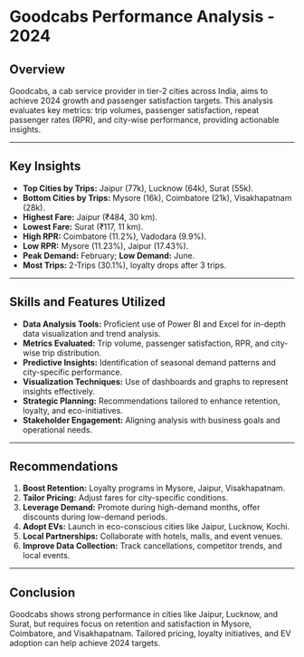 # Goodcabs Performance Analysis - 2024

## Overview
Goodcabs, a cab service provider in tier-2 cities across India, aims to achieve 2024 growth and passenger satisfaction targets. This analysis evaluates key metrics: trip volumes, passenger satisfaction, repeat passenger rates (RPR), and city-wise performance, providing actionable insights.

---

## Key Insights
- **Top Cities by Trips:** Jaipur (77k), Lucknow (64k), Surat (55k).
- **Bottom Cities by Trips:** Mysore (16k), Coimbatore (21k), Visakhapatnam (28k).
- **Highest Fare:** Jaipur (₹484, 30 km).
- **Lowest Fare:** Surat (₹117, 11 km).
- **High RPR:** Coimbatore (11.2%), Vadodara (9.9%).
- **Low RPR:** Mysore (11.23%), Jaipur (17.43%).
- **Peak Demand:** February; **Low Demand:** June.
- **Most Trips:** 2-Trips (30.1%), loyalty drops after 3 trips.

---

## Skills and Features Utilized
- **Data Analysis Tools:** Proficient use of Power BI and Excel for in-depth data visualization and trend analysis.
- **Metrics Evaluated:** Trip volume, passenger satisfaction, RPR, and city-wise trip distribution.
- **Predictive Insights:** Identification of seasonal demand patterns and city-specific performance.
- **Visualization Techniques:** Use of dashboards and graphs to represent insights effectively.
- **Strategic Planning:** Recommendations tailored to enhance retention, loyalty, and eco-initiatives.
- **Stakeholder Engagement:** Aligning analysis with business goals and operational needs.

---

## Recommendations
1. **Boost Retention:** Loyalty programs in Mysore, Jaipur, Visakhapatnam.
2. **Tailor Pricing:** Adjust fares for city-specific conditions.
3. **Leverage Demand:** Promote during high-demand months, offer discounts during low-demand periods.
4. **Adopt EVs:** Launch in eco-conscious cities like Jaipur, Lucknow, Kochi.
5. **Local Partnerships:** Collaborate with hotels, malls, and event venues.
6. **Improve Data Collection:** Track cancellations, competitor trends, and local events.

---

## Conclusion
Goodcabs shows strong performance in cities like Jaipur, Lucknow, and Surat, but requires focus on retention and satisfaction in Mysore, Coimbatore, and Visakhapatnam. Tailored pricing, loyalty initiatives, and EV adoption can help achieve 2024 targets.
